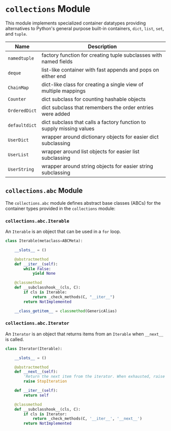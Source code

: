 # `collections` Module

This module implements specialized container datatypes providing
alternatives to Python's general purpose built-in containers, `dict`,
`list`, `set`, and `tuple`.

| Name          | Description                                                          |
| ------------- | -------------------------------------------------------------------- |
| `namedtuple`  | factory function for creating tuple subclasses with named fields     |
| `deque`       | list-like container with fast appends and pops on either end         |
| `ChainMap`    | dict-like class for creating a single view of multiple mappings      |
| `Counter`     | dict subclass for counting hashable objects                          |
| `OrderedDict` | dict subclass that remembers the order entries were added            |
| `defaultdict` | dict subclass that calls a factory function to supply missing values |
| `UserDict`    | wrapper around dictionary objects for easier dict subclassing        |
| `UserList`    | wrapper around list objects for easier list subclassing              |
| `UserString`  | wrapper around string objects for easier string subclassing          |

## `collections.abc` Module

The `collections.abc` module defines abstract base classes (ABCs) for the
container types provided in the `collections` module:

### `collections.abc.Iterable`

An `Iterable` is an object that can be used in a `for` loop.

```python
class Iterable(metaclass=ABCMeta):

    __slots__ = ()

    @abstractmethod
    def __iter__(self):
        while False:
            yield None

    @classmethod
    def __subclasshook__(cls, C):
        if cls is Iterable:
            return _check_methods(C, "__iter__")
        return NotImplemented

    __class_getitem__ = classmethod(GenericAlias)
```

### `collections.abc.Iterator`

An `Iterator` is an object that returns items from an `Iterable` when
`__next__` is called.

```python
class Iterator(Iterable):

    __slots__ = ()

    @abstractmethod
    def __next__(self):
        'Return the next item from the iterator. When exhausted, raise StopIteration'
        raise StopIteration

    def __iter__(self):
        return self

    @classmethod
    def __subclasshook__(cls, C):
        if cls is Iterator:
            return _check_methods(C, '__iter__', '__next__')
        return NotImplemented
```
